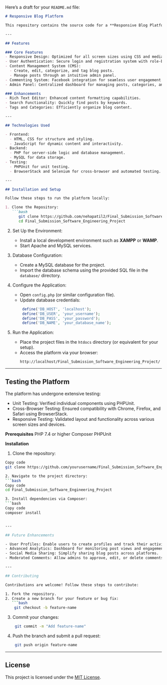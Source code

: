 Here’s a draft for your `README.md` file:

```markdown
# Responsive Blog Platform

This repository contains the source code for a **Responsive Blog Platform**, developed as a part of a Software Engineering Project. The platform aims to provide a user-friendly and feature-rich blogging experience, addressing the limitations of existing solutions like WordPress, Blogger, and Medium. It offers a scalable, customizable, and responsive design while prioritizing ease of use and functionality.

---

## Features

### Core Features
- Responsive Design: Optimized for all screen sizes using CSS and media queries.
- User Authentication: Secure login and registration system with role-based access (Admin/User).
- Content Management System (CMS):
  - Create, edit, categorize, and tag blog posts.
  - Manage posts through an intuitive admin panel.
- Commenting System: Facebook integration for seamless user engagement.
- Admin Panel: Centralized dashboard for managing posts, categories, and tags.

### Enhancements
- Rich Text Editor: Enhanced content formatting capabilities.
- Search Functionality: Quickly find posts by keywords.
- Tags and Categories: Efficiently organize blog content.

---

## Technologies Used

- Frontend: 
  - HTML, CSS for structure and styling.
  - JavaScript for dynamic content and interactivity.
- Backend:
  - PHP for server-side logic and database management.
  - MySQL for data storage.
- Testing:
  - PHPUnit for unit testing.
  - BrowserStack and Selenium for cross-browser and automated testing.

---

## Installation and Setup

Follow these steps to run the platform locally:

1. Clone the Repository:
   ```bash
      git clone https://github.com/nehapatil2/Final_Submission_Software_Engineering_Project.git
      cd Final_Submission_Software_Engineering_Project
   ```

2. Set Up the Environment:
   - Install a local development environment such as **XAMPP** or **WAMP**.
   - Start Apache and MySQL services.

3. Database Configuration:
   - Create a MySQL database for the project.
   - Import the database schema using the provided SQL file in the `database/` directory.

4. Configure the Application:
   - Open `config.php` (or similar configuration file).
   - Update database credentials:
     ```php
      define('DB_HOST', 'localhost');
      define('DB_USER', 'your_username');
      define('DB_PASS', 'your_password');
      define('DB_NAME', 'your_database_name');
     ```

5. Run the Application:
   - Place the project files in the `htdocs` directory (or equivalent for your setup).
   - Access the platform via your browser:
     ```
     http://localhost/Final_Submission_Software_Engineering_Project/
     ```

---

## Testing the Platform

The platform has undergone extensive testing:
- Unit Testing: Verified individual components using PHPUnit.
- Cross-Browser Testing: Ensured compatibility with Chrome, Firefox, and Safari using BrowserStack.
- Responsive Testing: Validated layout and functionality across various screen sizes and devices.

**Prerequisites**
PHP 7.4 or higher
Composer
PHPUnit

**Installation**
1. Clone the repository:
```bash
Copy code
git clone https://github.com/yourusername/Final_Submission_Software_Engineering_Project.git

2. Navigate to the project directory:
```bash
Copy code
cd Final_Submission_Software_Engineering_Project

3. Install dependencies via Composer:
```bash
Copy code
composer install


---

## Future Enhancements

- User Profiles: Enable users to create profiles and track their activity.
- Advanced Analytics: Dashboard for monitoring post views and engagement metrics.
- Social Media Sharing: Simplify sharing blog posts across platforms.
- Moderated Comments: Allow admins to approve, edit, or delete comments.

---

## Contributing

Contributions are welcome! Follow these steps to contribute:

1. Fork the repository.
2. Create a new branch for your feature or bug fix:
   ```bash
    git checkout -b feature-name
   ```
3. Commit your changes:
   ```bash
    git commit -m "Add feature-name"
   
4. Push the branch and submit a pull request:
   ```bash
    git push origin feature-name

---

## License

This project is licensed under the [MIT License](LICENSE).


